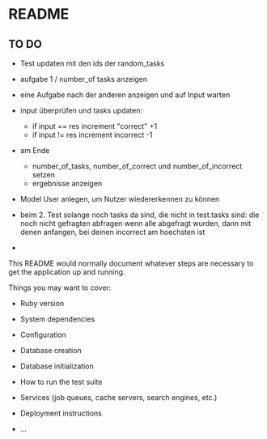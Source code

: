 # README

## TO DO

- Test updaten mit den ids der random_tasks
- aufgabe 1 / number_of tasks anzeigen
- eine Aufgabe nach der anderen anzeigen und auf Input warten

- input überprüfen und tasks updaten:

  - if input == res increment "correct" +1
  - if input != res increment incorrect -1

- am Ende

  - number_of_tasks, number_of_correct und number_of_incorrect setzen
  - ergebnisse anzeigen

- Model User anlegen, um Nutzer wiedererkennen zu können

- beim 2. Test
  solange noch tasks da sind, die nicht in test.tasks sind:
  die noch nicht gefragten abfragen
  wenn alle abgefragt wurden, dann mit denen anfangen, bei deinen incorrect am hoechsten ist

-

This README would normally document whatever steps are necessary to get the
application up and running.

Things you may want to cover:

- Ruby version

- System dependencies

- Configuration

- Database creation

- Database initialization

- How to run the test suite

- Services (job queues, cache servers, search engines, etc.)

- Deployment instructions

- ...
